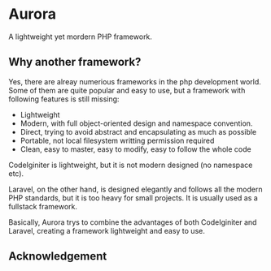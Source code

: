 # Aurora
A lightweight yet mordern PHP framework.

## Why another framework?

Yes, there are alreay numerious frameworks in the php development world. Some of them are quite popular and easy to use, but a framework with following features is still missing:

* Lightweight
* Modern, with full object-oriented design and namespace convention.
* Direct, trying to avoid abstract and encapsulating as much as possible
* Portable, not local filesystem writting permission required
* Clean, easy to master, easy to modify, easy to follow the whole code


CodeIginiter is lightweight, but it is not modern designed (no namespace etc).

Laravel, on the other hand, is designed elegantly and follows all the modern PHP standards, but it is too heavy for small projects. It is usually used as a fullstack framework.

Basically, Aurora trys to combine the advantages of both CodeIginiter and Laravel, creating a framework lightweight and easy to use.

## Acknowledgement
